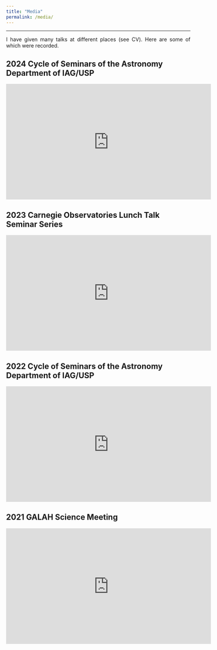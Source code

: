 ```yaml
---
title: "Media"
permalink: /media/
---
```


------
<p align="justify">
I have given many talks at different places (see <a href="https://guilimberg.github.io/cv/" style="text-decoration: none">CV</a>). Here are some of which were recorded.
</p>

<h2>2024 Cycle of Seminars of the Astronomy Department of IAG/USP</h2>
<iframe width="560" height="315" src="https://www.youtube.com/embed/YZqpDWsV23Y?si=OM1iBp301WbKy5wK" title="YouTube video player" frameborder="0" allow="accelerometer; autoplay; clipboard-write; encrypted-media; gyroscope; picture-in-picture; allowfullscreen></iframe>

<h2>2024 UFRGS Department of Astronomy Seminar Series</h2>
<iframe width="560" height="315" src="https://www.youtube.com/embed/3HttTHc0z8w?si=mKuqoKAufl3bcZ4o" title="YouTube video player" frameborder="0" allow="accelerometer; autoplay; clipboard-write; encrypted-media; gyroscope; picture-in-picture; web-share" allowfullscreen></iframe>

<h2>2023 Carnegie Observatories Lunch Talk Seminar Series</h2>
<iframe width="560" height="315" src="https://www.youtube.com/embed/8zBckDgSjY8" title="YouTube video player" frameborder="0" allow="accelerometer; autoplay; clipboard-write; encrypted-media; gyroscope; picture-in-picture; web-share" allowfullscreen></iframe>

<h2>2022 Cycle of Seminars of the Astronomy Department of IAG/USP</h2>
<iframe width="560" height="315" src="https://www.youtube.com/embed/-8H594iImIY" title="YouTube video player" frameborder="0" allow="accelerometer; autoplay; clipboard-write; encrypted-media; gyroscope; picture-in-picture; web-share" allowfullscreen></iframe>

<h2>2021 GALAH Science Meeting</h2>
<iframe width="560" height="315" src="https://www.youtube.com/embed/YDveYBHqQ5w" title="YouTube video player" frameborder="0" allow="accelerometer; autoplay; clipboard-write; encrypted-media; gyroscope; picture-in-picture; web-share" allowfullscreen></iframe>

<!---{% if site.talkmap_link == true %}

<p style="text-decoration:underline;"><a href="/talkmap.html">See a map of all the places I've given a talk!</a></p>

{% endif %}

{% for post in site.talks reversed %}
  {% include archive-single-talk.html %}
{% endfor %}--->
